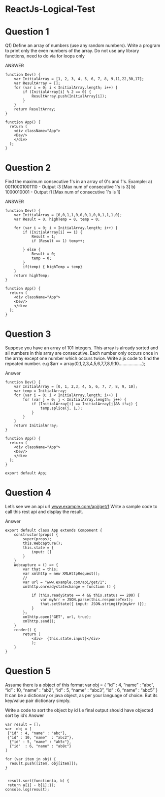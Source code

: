 # ReactJs-Logical-Test

# Question 1
Q1) Define an array of numbers (use any random numbers). Write a program to print only the even numbers of the array. Do not use any library functions, need to do via for loops only

ANSWER
```
function Dev() {
    var InitialArray = [1, 2, 3, 4, 5, 6, 7, 8, 9,11,22,30,17];
    var ResultArray = [];
    for (var i = 0; i < InitialArray.length; i++) {
        if (InitialArray[i] % 2 == 0) {
            ResultArray.push(InitialArray[i]);
        }
    }
    return ResultArray;
}

function App() {
  return (
    <div className="App">
    <Dev/>
    </div>
  );
}
```
# Question 2
Find the maximum consecutive 1's in an array of 0's and 1's.
Example:
a) 00110001001110 - Output :3 [Max num of consecutive 1's is 3]
b) 1000010001 - Output :1 [Max num of consecutive 1's is 1]

ANSWER
```
function Dev() {
    var InitialArray = [0,0,1,1,0,0,0,1,0,0,1,1,1,0];
    var Result = 0, highTemp = 0, temp = 0;
   
    for (var i = 0; i < InitialArray.length; i++) {
        if (InitialArray[i] == 1) {
            Result = 1;
            if (Result == 1) temp++;

        } else {
            Result = 0;
            temp = 0;
        }
        if(temp) { highTemp = temp}
    }
    return highTemp;
}

function App() {
  return (
    <div className="App">
    <Dev/>
    </div>
  );
}
```
# Question 3
Suppose you have an array of 101 integers. This array is already sorted and all numbers in this array are consecutive. Each number only occurs once in the array except one number which occurs twice. Write a js code to find the repeated number.
e.g $arr = array(0,1,2,3,4,5,6,7,7,8,9,10...................);

Answer
```
function Dev() {
    var InitialArray = [0, 1, 2,3, 4, 5, 6, 7, 7, 8, 9, 10];
    var temp = InitialArray;
    for (var i = 0; i < InitialArray.length; i++) {
        for (var j = 0; j < InitialArray.length; j++) {            
            if (InitialArray[i] == InitialArray[j]&& i!=j) {               
                temp.splice(j, 1,);
            }
        }   
    }
    return InitialArray;
}

function App() {
  return (
    <div className="App">
    <Dev/>
    </div>
  );
}

export default App;

```
# Question 4
Let’s see we an api url www.example.com/api/get/1 
Write a sample code to call this rest api and display the result.

Answer
```
export default class App extends Component {    
    constructor(props) {
        super(props);
        this.Webcapture();
        this.state = {
            input: []
        }
    }
    Webcapture = () => {
        var that = this;
        var xmlhttp = new XMLHttpRequest();
        //
        var url = "www.example.com/api/get/1";
        xmlhttp.onreadystatechange = function () {
          
            if (this.readyState == 4 && this.status == 200) {
                var myArr = JSON.parse(this.responseText);
                that.setState({ input: JSON.stringify(myArr )});               
            }
        };
        xmlhttp.open("GET", url, true);
        xmlhttp.send();
    }
    render() {
        return (
            <div>  {this.state.input}</div>     
            );
    }
}
```
# Question 5
Assume there is a object of this format 
var obj = {
 “id” : 4, “name” : “abc”,
 “id” : 10, “name” : “ab2”,
 “id” : 5, “name” : “abc3”,
 “id” : 6, “name” : “abc5”
}
It can be a dictionary or java object, as per your language of choice. But its key/value pair dictionary simply.

Write a code to sort the object by id 
I.e final output should have objected sort by id’s
Answer 
```
var result = [];
var  obj = [
 {"id" : 4, "name" : "abc"},
 {"id" : 10, "name"  : "abc2"},
  {"id" : 5, "name" : "ab5c"},
  {"id"  : 6, "name" : "ab8c"}
]

for (var item in obj) {
  result.push([item, obj[item]]);
}


 result.sort(function(a, b) {
 return a[1] - b[1];});
console.log(result);


```

